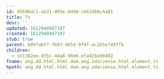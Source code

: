 ```yaml
---
id: 45696dc1-ab31-493e-8d40-cb62466c4a81
title: Ts
desc: ''
updated: 1612940987107
created: 1612940987107
stub: true
parent: 609fabf7-fb97-4654-9f9f-ac265e749ff6
children:
  - ce1382ee-d7bc-44a8-98e6-efa420a98402
fname: ang.dd.html.html.dom.ang.zdarzenie.html.element.ts
hpath: ang.dd.html.html.dom.ang.zdarzenie.html.element.ts
---
```



